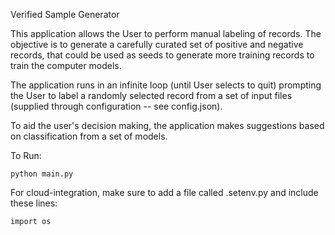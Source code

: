 Verified Sample Generator

This application allows the User to perform manual labeling of records. The objective is to generate a carefully curated set of positive and negative records, that could be used as seeds to generate more training records to train the computer models.

The application runs in an infinite loop (until User selects to quit) prompting the User to label a randomly selected record from a set of input files (supplied through configuration -- see config.json).

To aid the user's decision making, the application makes suggestions based on classification from a set of models.


To Run:

```
python main.py
```

For cloud-integration, make sure to add a file called .setenv.py and include these lines:

```
import os
